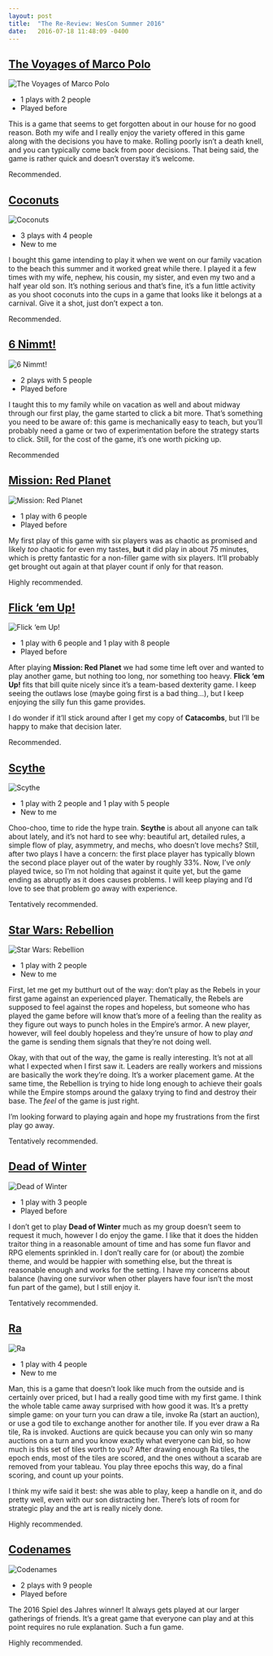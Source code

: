 ```yaml
---
layout: post
title:  "The Re-Review: WesCon Summer 2016"
date:   2016-07-18 11:48:09 -0400
---
```

## [The Voyages of Marco Polo](https://boardgamegeek.com/boardgame/171623/voyages-marco-polo)

![The Voyages of Marco Polo](../assets/covers/the-voyages-of-marco-polo.jpg)

- 1 plays with 2 people
- Played before

This is a game that seems to get forgotten about in our house for no good reason. Both my wife and I really enjoy the variety offered in this game along with the decisions you have to make. Rolling poorly isn’t a death knell, and you can typically come back from poor decisions. That being said, the game is rather quick and doesn’t overstay it’s welcome.

Recommended.

## [Coconuts](https://boardgamegeek.com/boardgame/145639/coconuts)

![Coconuts](../assets/covers/coconuts.jpg)

- 3 plays with 4 people
- New to me

I bought this game intending to play it when we went on our family vacation to the beach this summer and it worked great while there. I played it a few times with my wife, nephew, his cousin, my sister, and even my two and a half year old son. It’s nothing serious and that’s fine, it’s a fun little activity as you shoot coconuts into the cups in a game that looks like it belongs at a carnival. Give it a shot, just don’t expect a ton.

Recommended.

## [6 Nimmt!](https://boardgamegeek.com/boardgame/432/6-nimmt)

![6 Nimmt!](../assets/covers/6-nimmt.jpg)

- 2 plays with 5 people
- Played before

I taught this to my family while on vacation as well and about midway through our first play, the game started to click a bit more. That’s something you need to be aware of: this game is mechanically easy to teach, but you’ll probably need a game or two of experimentation before the strategy starts to click. Still, for the cost of the game, it’s one worth picking up.

Recommended

## [Mission: Red Planet](https://boardgamegeek.com/boardgame/176920/mission-red-planet-second-edition)

![Mission: Red Planet](../assets/covers/mission-red-planet.jpg)

- 1 play with 6 people
- Played before

My first play of this game with six players was as chaotic as promised and likely _too_ chaotic for even my tastes, **but** it did play in about 75 minutes, which is pretty fantastic for a non-filler game with six players. It’ll probably get brought out again at that player count if only for that reason.

Highly recommended.

## [Flick ‘em Up!](https://boardgamegeek.com/boardgame/169124/flick-em)

![Flick ‘em Up!](../assets/covers/flick-em-up.jpg)

- 1 play with 6 people and 1 play with 8 people
- Played before

After playing **Mission: Red Planet** we had some time left over and wanted to play another game, but nothing too long, nor something too heavy. **Flick ‘em Up!** fits that bill quite nicely since it’s a team-based dexterity game. I keep seeing the outlaws lose (maybe going first is a bad thing…), but I keep enjoying the silly fun this game provides.

I do wonder if it’ll stick around after I get my copy of **Catacombs**, but I’ll be happy to make that decision later.

Recommended.

## [Scythe](https://boardgamegeek.com/boardgame/169786/scythe)

![Scythe](../assets/covers/scythe.jpg)

- 1 play with 2 people and 1 play with 5 people
- New to me

Choo-choo, time to ride the hype train. **Scythe** is about all anyone can talk about lately, and it’s not hard to see why: beautiful art, detailed rules, a simple flow of play, asymmetry, and mechs, who doesn’t love mechs? Still, after two plays I have a concern: the first place player has typically blown the second place player out of the water by roughly 33%. Now, I’ve _only_ played twice, so I’m not holding that against it quite yet, but the game ending as abruptly as it does causes problems. I will keep playing and I’d love to see that problem go away with experience.

Tentatively recommended.

## [Star Wars: Rebellion](https://boardgamegeek.com/boardgame/187645/star-wars-rebellion)

![Star Wars: Rebellion](../assets/covers/star-wars-rebellion.jpg)

- 1 play with 2 people
- New to me

First, let me get my butthurt out of the way: don’t play as the Rebels in your first game against an experienced player. Thematically, the Rebels are supposed to feel against the ropes and hopeless, but someone who has played the game before will know that’s more of a feeling than the reality as they figure out ways to punch holes in the Empire’s armor. A new player, however, will feel doubly hopeless and they’re unsure of how to play _and_ the game is sending them signals that they’re not doing well.

Okay, with that out of the way, the game is really interesting. It’s not at all what I expected when I first saw it. Leaders are really workers and missions are basically the work they’re doing. It’s a worker placement game. At the same time, the Rebellion is trying to hide long enough to achieve their goals while the Empire stomps around the galaxy trying to find and destroy their base. The *feel* of the game is just right.

I’m looking forward to playing again and hope my frustrations from the first play go away.

Tentatively recommended.

## [Dead of Winter](https://boardgamegeek.com/boardgame/150376/dead-winter-crossroads-game)

![Dead of Winter](../assets/covers/dead-of-winter.jpg)

- 1 play with 3 people
- Played before

I don’t get to play **Dead of Winter** much as my group doesn’t seem to request it much, however I do enjoy the game. I like that it does the hidden traitor thing in a reasonable amount of time and has some fun flavor and RPG elements sprinkled in. I don’t really care for (or about) the zombie theme, and would be happier with something else, but the threat is reasonable enough and works for the setting. I have my concerns about balance (having one survivor when other players have four isn’t the most fun part of the game), but I still enjoy it.

Tentatively recommended.

## [Ra](https://boardgamegeek.com/boardgame/12/ra)

![Ra](../assets/covers/ra.jpg)

- 1 play with 4 people
- New to me

Man, this is a game that doesn’t look like much from the outside and is certainly over priced, but I had a really good time with my first game. I think the whole table came away surprised with how good it was. It’s a pretty simple game: on your turn you can draw a tile, invoke Ra (start an auction), or use a god tile to exchange another for another tile. If you ever draw a Ra tile, Ra is invoked. Auctions are quick because you can only win so many auctions on a turn and you know exactly what everyone can bid, so how much is this set of tiles worth to you? After drawing enough Ra tiles, the epoch ends, most of the tiles are scored, and the ones without a scarab are removed from your tableau. You play three epochs this way, do a final scoring, and count up your points.

I think my wife said it best: she was able to play, keep a handle on it, and do pretty well, even with our son distracting her. There’s lots of room for strategic play and the art is really nicely done.

Highly recommended.

## [Codenames](https://boardgamegeek.com/boardgame/178900/codenames)

![Codenames](../assets/covers/codenames.jpg)

- 2 plays with 9 people
- Played before

The 2016 Spiel des Jahres winner! It always gets played at our larger gatherings of friends. It’s a great game that everyone can play and at this point requires no rule explanation. Such a fun game.

Highly recommended.
